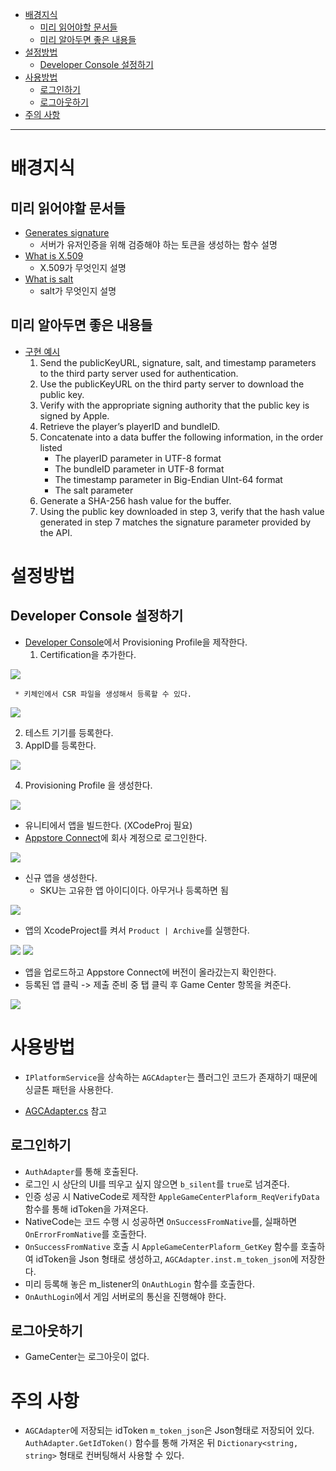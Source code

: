 ﻿- [배경지식](#%EB%B0%B0%EA%B2%BD%EC%A7%80%EC%8B%9D)
  - [미리 읽어야할 문서들](#%EB%AF%B8%EB%A6%AC-%EC%9D%BD%EC%96%B4%EC%95%BC%ED%95%A0-%EB%AC%B8%EC%84%9C%EB%93%A4)
  - [미리 알아두면 좋은 내용들](#%EB%AF%B8%EB%A6%AC-%EC%95%8C%EC%95%84%EB%91%90%EB%A9%B4-%EC%A2%8B%EC%9D%80-%EB%82%B4%EC%9A%A9%EB%93%A4)
- [설정방법](#%EC%84%A4%EC%A0%95%EB%B0%A9%EB%B2%95)
  - [Developer Console 설정하기](#Developer-Console-%EC%84%A4%EC%A0%95%ED%95%98%EA%B8%B0)
- [사용방법](#%EC%82%AC%EC%9A%A9%EB%B0%A9%EB%B2%95)
  - [로그인하기](#%EB%A1%9C%EA%B7%B8%EC%9D%B8%ED%95%98%EA%B8%B0)
  - [로그아웃하기](#%EB%A1%9C%EA%B7%B8%EC%95%84%EC%9B%83%ED%95%98%EA%B8%B0)
- [주의 사항](#%EC%A3%BC%EC%9D%98-%EC%82%AC%ED%95%AD)

-----

# 배경지식

## 미리 읽어야할 문서들

* [Generates signature](https://developer.apple.com/documentation/gamekit/gklocalplayer/1515407-generateidentityverificationsign?language=objc)
  * 서버가 유저인증을 위해 검증해야 하는 토큰을 생성하는 함수 설명
* [What is X.509](https://proneer.tistory.com/entry/%E3%85%8C%EC%95%84%EB%9F%AC)
  * X.509가 무엇인지 설명
* [What is salt](https://d2.naver.com/helloworld/318732)
  * salt가 무엇인지 설명

## 미리 알아두면 좋은 내용들

* [구현 예시](https://stackoverflow.com/a/32692503)
  1. Send the publicKeyURL, signature, salt, and timestamp parameters to the third party server used for authentication.
  2. Use the publicKeyURL on the third party server to download the public key.
  3. Verify with the appropriate signing authority that the public key is signed by Apple.
  4. Retrieve the player’s playerID and bundleID.
  5. Concatenate into a data buffer the following information, in the order listed
       * The playerID parameter in UTF-8 format
       * The bundleID parameter in UTF-8 format
       * The timestamp parameter in Big-Endian UInt-64 format
       * The salt parameter
  6. Generate a SHA-256 hash value for the buffer.
  7. Using the public key downloaded in step 3, verify that the hash value generated in step 7 matches the signature parameter provided by the API.


# 설정방법

## Developer Console 설정하기

* [Developer Console](https://developer.apple.com/account/ios/certificate/)에서 Provisioning Profile을 제작한다.
  1. Certification을 추가한다.
   
![](img/AuthApple/console.png)
    
     * 키체인에서 CSR 파일을 생성해서 등록할 수 있다.
  
![](img/AuthApple/keychain.png)

  2. 테스트 기기를 등록한다.
  3. AppID를 등록한다.

![](img/AuthApple/console_id.png)

  4. Provisioning Profile 을 생성한다.
   
![](img/AuthApple/console_profile.png)

* 유니티에서 앱을 빌드한다. (XCodeProj 필요)
* [Appstore Connect](https://appstoreconnect.apple.com/)에 회사 계정으로 로그인한다.

![](img/AuthApple/appstore_connect.png)

* 신규 앱을 생성한다.
  * SKU는 고유한 앱 아이디이다. 아무거나 등록하면 됨
  
![](img/AuthApple/appstore_register.png)

* 앱의 XcodeProject를 켜서 `Product | Archive`를 실행한다.
  
![](img/AuthApple/menu_archive.png)
![](img/AuthApple/archive.png)

* 앱을 업로드하고 Appstore Connect에 버전이 올라갔는지 확인한다.
* 등록된 앱 클릭 -> 제출 준비 중 탭 클릭 후 Game Center 항목을 켜준다.

![](img/AuthApple/gamecenter.png)


# 사용방법

* `IPlatformService`을 상속하는 `AGCAdapter`는 플러그인 코드가 존재하기 때문에 싱글톤 패턴을 사용한다.

* [AGCAdapter.cs](../Lib/Auth/Assets/.Auth/Script/PlatformServiceAdapter/AGCAdapter.cs) 참고 

## 로그인하기

* `AuthAdapter`를 통해 호출된다.
* 로그인 시 상단의 UI를 띄우고 싶지 않으면 `b_silent`를 `true`로 넘겨준다.
* 인증 성공 시 NativeCode로 제작한 `AppleGameCenterPlaform_ReqVerifyData` 함수를 통해 idToken을 가져온다.
* NativeCode는 코드 수행 시 성공하면 `OnSuccessFromNative`를, 실패하면 `OnErrorFromNative`를 호출한다.
* `OnSuccessFromNative` 호출 시 `AppleGameCenterPlaform_GetKey` 함수를 호출하여 idToken을 Json 형태로 생성하고, `AGCAdapter.inst.m_token_json`에 저장한다.
*  미리 등록해 놓은 m_listener의 `OnAuthLogin` 함수를 호출한다.
* `OnAuthLogin`에서 게임 서버로의 통신을 진행해야 한다.

## 로그아웃하기

* GameCenter는 로그아웃이 없다.


# 주의 사항

* `AGCAdapter`에 저장되는 idToken `m_token_json`은 Json형태로 저장되어 있다. `AuthAdapter.GetIdToken()` 함수를 통해 가져온 뒤 `Dictionary<string, string>` 형태로 컨버팅해서 사용할 수 있다.